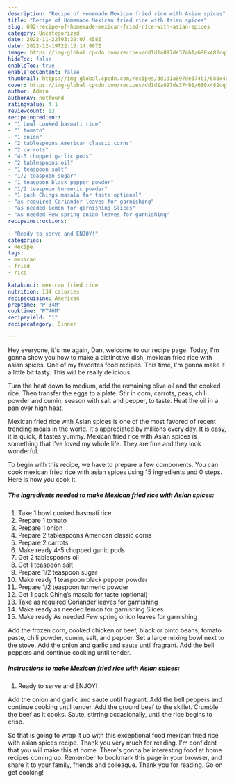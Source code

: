 ```yaml
---
description: "Recipe of Homemade Mexican fried rice with Asian spices"
title: "Recipe of Homemade Mexican fried rice with Asian spices"
slug: 692-recipe-of-homemade-mexican-fried-rice-with-asian-spices
category: Uncategorized
date: 2022-11-22T03:39:07.458Z
date: 2022-12-19T22:16:14.967Z
image: https://img-global.cpcdn.com/recipes/dd1d1a897de374b1/680x482cq70/mexican-fried-rice-with-asian-spices-recipe-main-photo.jpg
hideToc: false
enableToc: true
enableTocContent: false
thumbnail: https://img-global.cpcdn.com/recipes/dd1d1a897de374b1/680x482cq70/mexican-fried-rice-with-asian-spices-recipe-main-photo.jpg
cover: https://img-global.cpcdn.com/recipes/dd1d1a897de374b1/680x482cq70/mexican-fried-rice-with-asian-spices-recipe-main-photo.jpg
author: Admin
authorAv: notfound
ratingvalue: 4.1
reviewcount: 13
recipeingredient:
- "1 bowl cooked basmati rice"
- "1 tomato"
- "1 onion"
- "2 tablespoons American classic corns"
- "2 carrots"
- "4-5 chopped garlic pods"
- "2 tablespoons oil"
- "1 teaspoon salt"
- "1/2 teaspoon sugar"
- "1 teaspoon black pepper powder"
- "1/2 teaspoon turmeric powder"
- "1 pack Chings masala for taste optional"
- "as required Coriander leaves for garnishing"
- "as needed lemon for garnishing Slices"
- "As needed Few spring onion leaves for garnishing"
recipeinstructions:

- "Ready to serve and ENJOY!"
categories:
- Recipe
tags:
- mexican
- fried
- rice

katakunci: mexican fried rice 
nutrition: 134 calories
recipecuisine: American
preptime: "PT34M"
cooktime: "PT46M"
recipeyield: "1"
recipecategory: Dinner

---
```



Hey everyone, it's me again, Dan, welcome to our recipe page. Today, I'm gonna show you how to make a distinctive dish, mexican fried rice with asian spices. One of my favorites food recipes. This time, I'm gonna make it a little bit tasty. This will be really delicious.

Turn the heat down to medium, add the remaining olive oil and the cooked rice. Then transfer the eggs to a plate. Stir in corn, carrots, peas, chili powder and cumin; season with salt and pepper, to taste. Heat the oil in a pan over high heat.

Mexican fried rice with Asian spices is one of the most favored of recent trending meals in the world. It's appreciated by millions every day. It is easy, it is quick, it tastes yummy. Mexican fried rice with Asian spices is something that I've loved my whole life. They are fine and they look wonderful.


To begin with this recipe, we have to prepare a few components. You can cook mexican fried rice with asian spices using 15 ingredients and 0 steps. Here is how you cook it.

<!--inarticleads1-->

##### The ingredients needed to make Mexican fried rice with Asian spices:

1. Take 1 bowl cooked basmati rice
1. Prepare 1 tomato
1. Prepare 1 onion
1. Prepare 2 tablespoons American classic corns
1. Prepare 2 carrots
1. Make ready 4-5 chopped garlic pods
1. Get 2 tablespoons oil
1. Get 1 teaspoon salt
1. Prepare 1/2 teaspoon sugar
1. Make ready 1 teaspoon black pepper powder
1. Prepare 1/2 teaspoon turmeric powder
1. Get 1 pack Ching’s masala for taste (optional)
1. Take as required Coriander leaves for garnishing
1. Make ready as needed lemon for garnishing Slices
1. Make ready As needed Few spring onion leaves for garnishing


Add the frozen corn, cooked chicken or beef, black or pinto beans, tomato paste, chili powder, cumin, salt, and pepper. Set a large mixing bowl next to the stove. Add the onion and garlic and saute until fragrant. Add the bell peppers and continue cooking until tender. 

<!--inarticleads2-->

##### Instructions to make Mexican fried rice with Asian spices:


1. Ready to serve and ENJOY!

Add the onion and garlic and saute until fragrant. Add the bell peppers and continue cooking until tender. Add the ground beef to the skillet. Crumble the beef as it cooks. Saute, stirring occasionally, until the rice begins to crisp. 

So that is going to wrap it up with this exceptional food mexican fried rice with asian spices recipe. Thank you very much for reading. I'm confident that you will make this at home. There's gonna be interesting food at home recipes coming up. Remember to bookmark this page in your browser, and share it to your family, friends and colleague. Thank you for reading. Go on get cooking!
